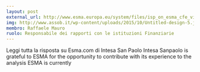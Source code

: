 ```yaml
---
layout: post
external_url: http://www.esma.europa.eu/system/files/isp_on_esma_cfe_virtual_currencies_july_2015.pdf
img: http://www.assob.it/wp-content/uploads/2015/10/Untitled-design-5.jpg
membro: Raffaele Mauro
ruolo: Responsabile dei rapporti con le istituzioni Finanziarie
---
```


Leggi tutta la risposta su Esma.com di Intesa San Paolo Intesa Sanpaolo is grateful to ESMA for the opportunity to contribute with its experience to the analysis ESMA is currently